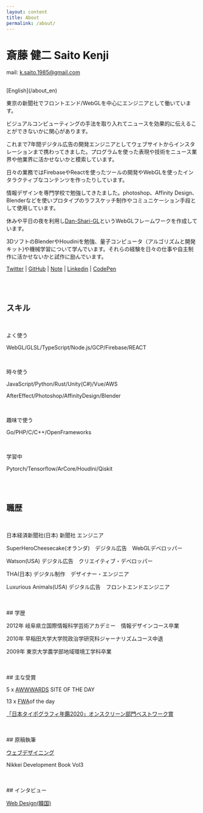 ```yaml
---
layout: content
title: About
permalink: /about/
---
```



<h1 class="about-h1">斎藤 健二 Saito Kenji</h1>

mail: k.saito.1985@gmail.com

<br>
[English](/about_en)

東京の新聞社でフロントエンド/WebGLを中心にエンジニアとして働いています。

ビジュアルコンピューティングの手法を取り入れてニュースを効果的に伝えることができないかに関心があります。

これまで7年間デジタル広告の開発エンジニアとしてウェブサイトからインスタレーションまで携わってきました。プログラムを使った表現や技術をニュース業界や他業界に活かせないかと模索しています。

日々の業務ではFirebaseやReactを使ったツールの開発やWebGLを使ったインタラクティブなコンテンツを作ったりしています。

情報デザインを専門学校で勉強してきたました。photoshop、Affinity Design、Blenderなどを使いプロタイプのラフスケッチ制作やコミュニケーション手段として使用しています。

休みや平日の夜を利用し[Dan-Shari-GL](https://github.com/kenjiSpecial/dan-shari-gl)というWebGLフレームワークを作成しています。

3DソフトのBlenderやHoudiniを勉強、量子コンピュータ（アルゴリズムと開発キット)や機械学習について学んでいます。それらの経験を日々の仕事や自主制作に活かせないかと試作に励んでいます。

[Twitter](https://twitter.com/kenji_special)
 | [GitHub](https://github.com/kenjiSpecial)
 | [Note](https://note.com/kenji_special)
 | [Linkedin](https://www.linkedin.com/in/kenji-saito-5a327340)
 | [CodePen](http://codepen.io/kenjiSpecial/)

<br>
<br>
<h2>スキル</h2>
<br>

よく使う

WebGL/GLSL/TypeScript/Node.js/GCP/Firebase/REACT

<br>

時々使う

JavaScript/Python/Rust/Unity(C#)/Vue/AWS

AfterEffect/Photoshop/AffinityDesign/Blender

<br>

趣味で使う

Go/PHP/C/C++/OpenFrameworks

<br>

学習中

Pytorch/Tensorflow/ArCore/Houdini/Qiskit

<br>
<br>

## 職歴
<br>

日本経済新聞社(日本) 新聞社 エンジニア

SuperHeroCheesecake(オランダ)　デジタル広告　WebGLデベロッパー

Watson(USA) デジタル広告　クリエイティブ・デベロッパー

THA(日本) デジタル制作　デザイナー・エンジニア

Luxurious Animals(USA) デジタル広告　フロントエンドエンジニア


<br>
<br>
## 学歴
<br>

2012年 岐阜県立国際情報科学芸術アカデミー　情報デザインコース卒業

2010年 早稲田大学大学院政治学研究科ジャーナリズムコース中退

2009年 東京大学農学部地域環境工学科卒業

<br>
<br>
## 主な受賞
<br>

5 x [AWWWARDS](https://www.awwwards.com/) SITE OF THE DAY

13 x [FWA](https://thefwa.com/)of the day

[「日本タイポグラフィ年鑑2020」オンスクリーン部門ベストワーク賞](https://www.nikkei.com/article/DGXMZO52016060R11C19A1000000/)


<br>
<br>
## 原稿執筆
<br>

[ウェブデザイニング](https://book.mynavi.jp/wdonline/)

Nikkei Development Book Vol3

<br>
<br>
## インタビュー
<br>

[Web Design(韓国)](http://kenjispecial.github.io/2015/09/magazine)

